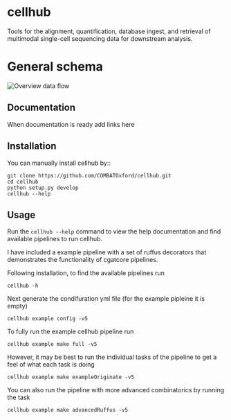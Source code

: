 # cellhub

Tools for the alignment, quantification, database ingest, and retrieval of multimodal single-cell sequencing data for downstream analysis.

# General schema

![Overview data flow](https://github.com/COMBATOxford/cellhub-devel/blob/cellranger/docs/cellhub-devel-schema.png?raw=true)

## Documentation

When documentation is ready add links here

## Installation

You can manually install cellhub by::

    git clone https://github.com/COMBATOxford/cellhub.git
    cd cellhub
    python setup.py develop
    cellhub --help

## Usage

Run the ``cellhub --help`` command to view the help documentation and find available pipelines
to run cellhub.

I have included a example pipeline with a set of ruffus decorators that
demonstrates the functionality of cgatcore pipelines.

Following installation, to find the available pipelines run

    cellhub -h

Next generate the condifuration yml file (for the example pipleine it is empty)

    cellhub example config -v5

To fully run the example cellhub pipeline run

    cellhub example make full -v5

However, it may be best to run the individual tasks of the pipeline to get
a feel of what each task is doing

    cellhub example make exampleOriginate -v5

You can also run the pipeline with more advanced combinatorics
by running the task

    cellhub example make advancedRuffus -v5
